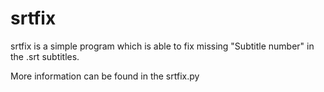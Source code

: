 srtfix
======

srtfix is a simple program which is able to fix missing "Subtitle number" in the .srt subtitles.

More information can be found in the srtfix.py
